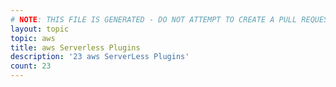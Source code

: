 ```yaml
---
# NOTE: THIS FILE IS GENERATED - DO NOT ATTEMPT TO CREATE A PULL REQUEST TO UPDATE THE DATA. 
layout: topic
topic: aws
title: aws Serverless Plugins
description: '23 aws ServerLess Plugins'
count: 23
---
```

